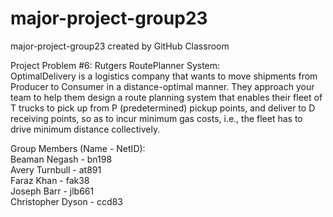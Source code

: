 # major-project-group23
major-project-group23 created by GitHub Classroom

Project Problem #6: Rutgers RoutePlanner System: \
OptimalDelivery is a logistics company that wants to move shipments from Producer to Consumer in a distance-optimal manner. 
They approach your team to help them design a route planning system that enables their fleet of T trucks to pick up from P (predetermined) pickup 
points, and deliver to D receiving points, so as to incur minimum gas costs, i.e., the fleet has to drive minimum distance collectively.

Group Members (Name - NetID): \
Beaman Negash - bn198   
Avery Turnbull - at891 \
Faraz Khan - fak38 \
Joseph Barr - jlb661 \
Christopher Dyson - ccd83

